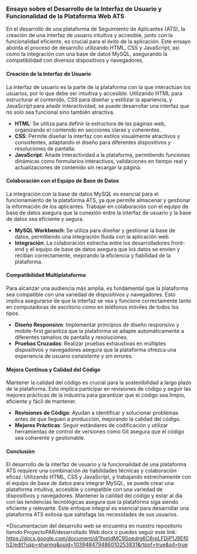 ### Ensayo sobre el Desarrollo de la Interfaz de Usuario y Funcionalidad de la Plataforma Web ATS

En el desarrollo de una plataforma de Seguimiento de Aplicantes (ATS), la creación de una interfaz de usuario intuitiva y accesible, junto con la funcionalidad eficiente, es crucial para el éxito de la aplicación. Este ensayo aborda el proceso de desarrollo utilizando HTML, CSS y JavaScript, así como la integración con una base de datos MySQL, asegurando la compatibilidad con diversos dispositivos y navegadores.

#### Creación de la Interfaz de Usuario

La interfaz de usuario es la parte de la plataforma con la que interactúan los usuarios, por lo que debe ser intuitiva y accesible. Utilizando HTML para estructurar el contenido, CSS para diseñar y estilizar la apariencia, y JavaScript para añadir interactividad, se puede desarrollar una interfaz que no solo sea funcional sino también atractiva.

- **HTML**: Se utiliza para definir la estructura de las páginas web, organizando el contenido en secciones claras y coherentes.
- **CSS**: Permite diseñar la interfaz con estilos visualmente atractivos y consistentes, adaptando el diseño para diferentes dispositivos y resoluciones de pantalla.
- **JavaScript**: Añade interactividad a la plataforma, permitiendo funciones dinámicas como formularios interactivos, validaciones en tiempo real y actualizaciones de contenido sin recargar la página.

#### Colaboración con el Equipo de Base de Datos

La integración con la base de datos MySQL es esencial para el funcionamiento de la plataforma ATS, ya que permite almacenar y gestionar la información de los aplicantes. Trabajar en colaboración con el equipo de base de datos asegura que la conexión entre la interfaz de usuario y la base de datos sea eficiente y segura.

- **MySQL Workbench**: Se utiliza para diseñar y gestionar la base de datos, permitiendo una integración fluida con la aplicación web.
- **Integración**: La colaboración estrecha entre los desarrolladores front-end y el equipo de base de datos asegura que los datos se envíen y reciban correctamente, mejorando la eficiencia y fiabilidad de la plataforma.

#### Compatibilidad Multiplataforma

Para alcanzar una audiencia más amplia, es fundamental que la plataforma sea compatible con una variedad de dispositivos y navegadores. Esto implica asegurarse de que la interfaz se vea y funcione correctamente tanto en computadoras de escritorio como en teléfonos móviles de todos los tipos.

- **Diseño Responsivo**: Implementar principios de diseño responsivo y mobile-first garantiza que la plataforma se adapte automáticamente a diferentes tamaños de pantalla y resoluciones.
- **Pruebas Cruzadas**: Realizar pruebas exhaustivas en múltiples dispositivos y navegadores asegura que la plataforma ofrezca una experiencia de usuario consistente y sin errores.

#### Mejora Continua y Calidad del Código

Mantener la calidad del código es crucial para la sostenibilidad a largo plazo de la plataforma. Esto implica participar en revisiones de código y seguir las mejores prácticas de la industria para garantizar que el código sea limpio, eficiente y fácil de mantener.

- **Revisiones de Código**: Ayudan a identificar y solucionar problemas antes de que lleguen a producción, mejorando la calidad del código.
- **Mejores Prácticas**: Seguir estándares de codificación y utilizar herramientas de control de versiones como Git asegura que el código sea coherente y gestionable.

#### Conclusión

El desarrollo de la interfaz de usuario y la funcionalidad de una plataforma ATS requiere una combinación de habilidades técnicas y colaboración eficaz. Utilizando HTML, CSS y JavaScript, y trabajando estrechamente con el equipo de base de datos para integrar MySQL, se puede crear una plataforma intuitiva, accesible y compatible con una variedad de dispositivos y navegadores. Mantener la calidad del código y estar al día con las tendencias tecnológicas asegura que la plataforma siga siendo eficiente y relevante. Este enfoque integral es esencial para desarrollar una plataforma ATS exitosa que satisfaga las necesidades de sus usuarios.


*Documentacion del desarrollo  web se encuentra en nuestro repositorio llamdo ProyectoPAR/desarrollado Web.docx o puedes seguir este link: 
https://docs.google.com/document/d/1hqtjdMC9Soedrg6C6rpLFDjP1J9Ef0h2/edit?usp=sharing&ouid=103948479486010253831&rtpof=true&sd=true
